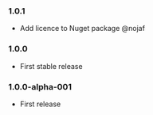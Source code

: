 ### 1.0.1

* Add licence to Nuget package @nojaf

### 1.0.0

* First stable release

### 1.0.0-alpha-001

* First release
